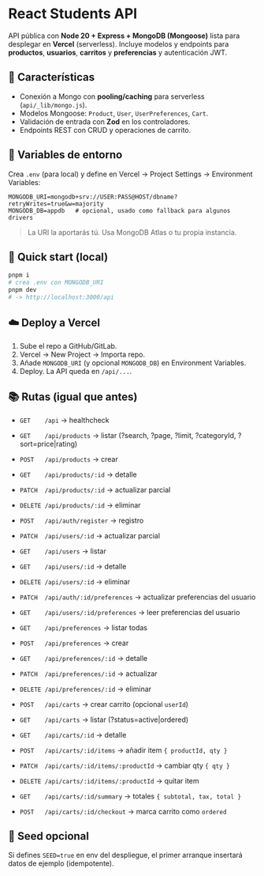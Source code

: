 # React Students API

API pública con **Node 20 + Express + MongoDB (Mongoose)** lista para desplegar en **Vercel** (serverless).
Incluye modelos y endpoints para **productos**, **usuarios**, **carritos** y **preferencias** y autenticación JWT.

## 🎯 Características

-   Conexión a Mongo con **pooling/caching** para serverless (`api/_lib/mongo.js`).
-   Modelos Mongoose: `Product`, `User`, `UserPreferences`, `Cart`.
-   Validación de entrada con **Zod** en los controladores.
-   Endpoints REST con CRUD y operaciones de carrito.

## 🔧 Variables de entorno

Crea `.env` (para local) y define en Vercel → Project Settings → Environment Variables:

```
MONGODB_URI=mongodb+srv://USER:PASS@HOST/dbname?retryWrites=true&w=majority
MONGODB_DB=appdb   # opcional, usado como fallback para algunos drivers
```

> La URI la aportarás tú. Usa MongoDB Atlas o tu propia instancia.

## 🚀 Quick start (local)

```bash
pnpm i
# crea .env con MONGODB_URI
pnpm dev
# -> http://localhost:3000/api
```

## ☁️ Deploy a Vercel

1. Sube el repo a GitHub/GitLab.
2. Vercel → New Project → Importa repo.
3. Añade `MONGODB_URI` (y opcional `MONGODB_DB`) en Environment Variables.
4. Deploy. La API queda en `/api/...`.

## 📚 Rutas (igual que antes)

-   `GET    /api` -> healthcheck
-   `GET    /api/products` -> listar (?search, ?page, ?limit, ?categoryId, ?sort=price|rating)
-   `POST   /api/products` -> crear
-   `GET    /api/products/:id` -> detalle
-   `PATCH  /api/products/:id` -> actualizar parcial
-   `DELETE /api/products/:id` -> eliminar

-   `POST   /api/auth/register` -> registro
-   `PATCH  /api/users/:id` -> actualizar parcial

-   `GET    /api/users` -> listar
-   `GET    /api/users/:id` -> detalle
-   `DELETE /api/users/:id` -> eliminar
-   `PATCH  /api/auth/:id/preferences` -> actualizar preferencias del usuario
-   `GET    /api/users/:id/preferences` -> leer preferencias del usuario

-   `GET    /api/preferences` -> listar todas
-   `POST   /api/preferences` -> crear
-   `GET    /api/preferences/:id` -> detalle
-   `PATCH  /api/preferences/:id` -> actualizar
-   `DELETE /api/preferences/:id` -> eliminar

-   `POST   /api/carts` -> crear carrito (opcional `userId`)
-   `GET    /api/carts` -> listar (?status=active|ordered)
-   `GET    /api/carts/:id` -> detalle
-   `POST   /api/carts/:id/items` -> añadir item `{ productId, qty }`
-   `PATCH  /api/carts/:id/items/:productId` -> cambiar qty `{ qty }`
-   `DELETE /api/carts/:id/items/:productId` -> quitar item
-   `GET    /api/carts/:id/summary` -> totales `{ subtotal, tax, total }`
-   `POST   /api/carts/:id/checkout` -> marca carrito como `ordered`

## 🧪 Seed opcional

Si defines `SEED=true` en env del despliegue, el primer arranque insertará datos de ejemplo (idempotente).
